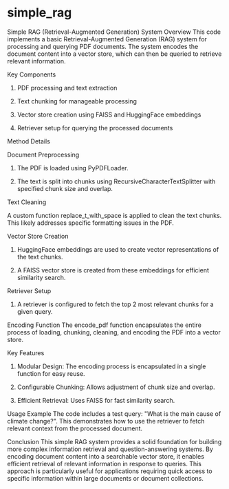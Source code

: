 # simple_rag

Simple RAG (Retrieval-Augmented Generation) System
Overview
This code implements a basic Retrieval-Augmented Generation (RAG) system for processing and querying PDF documents. The system encodes the document content into a vector store, which can then be queried to retrieve relevant information.

Key Components

1. PDF processing and text extraction

2. Text chunking for manageable processing

3. Vector store creation using FAISS and HuggingFace embeddings

4. Retriever setup for querying the processed documents



Method Details

Document Preprocessing

1. The PDF is loaded using PyPDFLoader.

2. The text is split into chunks using RecursiveCharacterTextSplitter with specified chunk size and overlap.

Text Cleaning

A custom function replace_t_with_space is applied to clean the text chunks. This likely addresses specific formatting issues in the PDF.

Vector Store Creation

1. HuggingFace embeddings are used to create vector representations of the text chunks.

2. A FAISS vector store is created from these embeddings for efficient similarity search.

Retriever Setup

1. A retriever is configured to fetch the top 2 most relevant chunks for a given query.

Encoding Function
The encode_pdf function encapsulates the entire process of loading, chunking, cleaning, and encoding the PDF into a vector store.

Key Features

1. Modular Design: The encoding process is encapsulated in a single function for easy reuse.

2. Configurable Chunking: Allows adjustment of chunk size and overlap.

3. Efficient Retrieval: Uses FAISS for fast similarity search.


Usage Example
The code includes a test query: "What is the main cause of climate change?". This demonstrates how to use the retriever to fetch relevant context from the processed document.


Conclusion
This simple RAG system provides a solid foundation for building more complex information retrieval and question-answering systems. By encoding document content into a searchable vector store, it enables efficient retrieval of relevant information in response to queries. This approach is particularly useful for applications requiring quick access to specific information within large documents or document collections.
